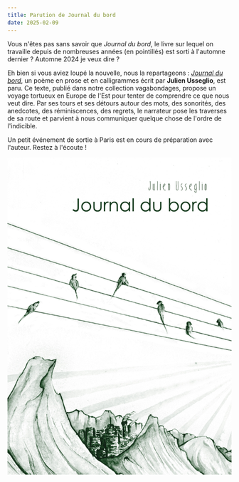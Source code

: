 ```yaml
---
title: Parution de Journal du bord
date: 2025-02-09
---
```

Vous n'êtes pas sans savoir que *Journal du bord*, le livre sur lequel on travaille depuis de nombreuses années (en pointillés) est sorti à l'automne dernier ? Automne 2024 je veux dire ?

Eh bien si vous aviez loupé la nouvelle, nous la repartageons : *[Journal du bord](https://editionsdusamedi.fr/static9/journal-du-bord)*, un poème en prose et en calligrammes écrit par **Julien Usseglio**, est paru. Ce texte, publié dans notre collection vagabondages, propose un voyage tortueux en Europe de l'Est pour tenter de comprendre ce que nous veut dire. Par ses tours et ses détours autour des mots, des sonorités, des anedcotes, des réminiscences, des regrets, le narrateur pose les traverses de sa route et parvient à nous communiquer quelque chose de l'ordre de l'indicible.

Un petit événement de sortie à Paris est en cours de préparation avec l'auteur. Restez à l'écoute !

![Couverture de Journal du bord](/_assets/uploads/images/catalogue/journaldubord.jpg)
